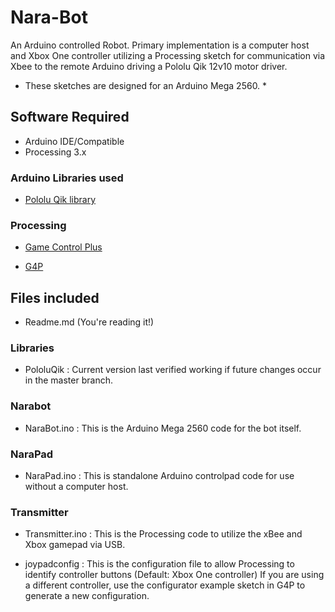 # Nara-Bot

An Arduino controlled Robot. Primary implementation is a computer host and Xbox One controller utilizing a Processing sketch for communication via Xbee to the remote Arduino driving a Pololu Qik 12v10 motor driver.

* These sketches are designed for an Arduino Mega 2560. *

## Software Required

* Arduino IDE/Compatible
* Processing 3.x

### Arduino Libraries used

* [Pololu Qik library](https://github.com/pololu/qik-arduino)

### Processing

* [Game Control Plus](http://lagers.org.uk/gamecontrol/)

* [G4P](http://www.lagers.org.uk/g4p/)

## Files included

* Readme.md (You're reading it!)

### Libraries

* PololuQik : Current version last verified working if future changes occur in the master branch.

### Narabot

* NaraBot.ino : This is the Arduino Mega 2560 code for the bot itself.

### NaraPad

* NaraPad.ino : This is standalone Arduino controlpad code for use without a computer host.

### Transmitter

* Transmitter.ino : This is the Processing code to utilize the xBee and Xbox gamepad via USB.

* joypadconfig : This is the configuration file to allow Processing to identify controller buttons (Default: Xbox One controller) If you are using a different controller, use the configurator example sketch in G4P to generate a new configuration.